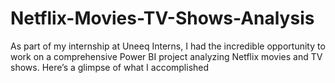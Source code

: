 # Netflix-Movies-TV-Shows-Analysis
As part of my internship at Uneeq Interns, I had the incredible opportunity to work on a comprehensive Power BI project analyzing Netflix movies and TV shows. Here’s a glimpse of what I accomplished
